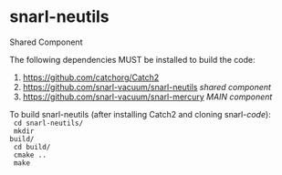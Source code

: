 # snarl-neutils
Shared Component

The following dependencies MUST be installed to build the code:<br/>
1. https://github.com/catchorg/Catch2<br/>
2. https://github.com/snarl-vacuum/snarl-neutils *shared component*<br/>
3. https://github.com/snarl-vacuum/snarl-mercury *MAIN component*<br/>

To build snarl-neutils (after installing Catch2 and cloning snarl-*code*):<br/>
<code>
cd snarl-neutils/<br/>
mkdir build/<br/>
cd build/<br/>
cmake ..<br/>
make<br/>
</code>
